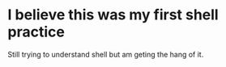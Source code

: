 # I believe this was my first shell practice
Still trying to understand shell but am geting the hang of it.

